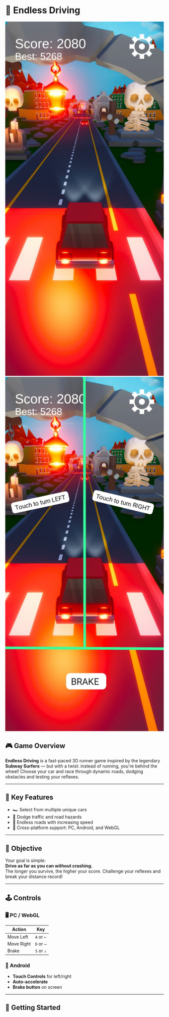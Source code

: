 # 🚗 Endless Driving

<img src="Assets/Game.jpg" alt="Endless Driving Gameplay 1" width="600"/>
<img src="Assets/Input .jpg" alt="Endless Driving Gameplay 2" width="600"/>

## 🎮 Game Overview

**Endless Driving** is a fast-paced 3D runner game inspired by the legendary **Subway Surfers** — but with a twist: instead of running, you're behind the wheel! Choose your car and race through dynamic roads, dodging obstacles and testing your reflexes.

---

## 🚙 Key Features

- 🏎️ Select from multiple unique cars
- 🚧 Dodge traffic and road hazards
- 🌆 Endless roads with increasing speed
- 📱 Cross-platform support: PC, Android, and WebGL

---

## 🎯 Objective

Your goal is simple:  
**Drive as far as you can without crashing.**  
The longer you survive, the higher your score. Challenge your reflexes and break your distance record!

---

## 🕹️ Controls

### 🖥️ PC / WebGL

| Action         | Key                |
|----------------|--------------------|
| Move Left      | `A` or `←`         |
| Move Right     | `D` or `→`         |
| Brake          | `S` or `↓`         |

### 📱 Android

- **Touch Controls** for left/right
- **Auto-accelerate**
- **Brake button** on screen

---

## 🚀 Getting Started
